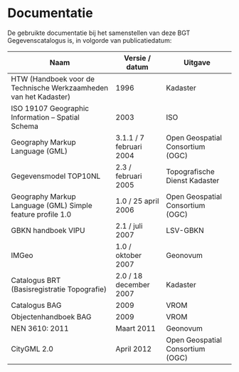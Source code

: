 # Documentatie

De gebruikte documentatie bij het samenstellen van deze BGT Gegevenscatalogus
is, in volgorde van publicatiedatum:

| Naam                                                             | Versie / datum          | Uitgave                          |
|------------------------------------------------------------------|-------------------------|----------------------------------|
| HTW (Handboek voor de Technische Werkzaamheden van het Kadaster) | 1996                    | Kadaster                         |
| ISO 19107 Geographic Information – Spatial Schema                | 2003                    | ISO                              |
| Geography Markup Language (GML)                                  | 3.1.1 / 7 februari 2004 | Open Geospatial Consortium (OGC) |
| Gegevensmodel TOP10NL                                            | 2.3 / februari 2005     | Topografische Dienst Kadaster    |
| Geography Markup Language (GML) Simple feature profile 1.0       | 1.0 / 25 april 2006     | Open Geospatial Consortium (OGC) |
| GBKN handboek VIPU                                               | 2.1 / juli 2007         | LSV-GBKN                         |
| IMGeo                                                            | 1.0 / oktober 2007      | Geonovum                         |
| Catalogus BRT (Basisregistratie Topografie)                      | 2.0 / 18 december 2007  | Kadaster                         |
| Catalogus BAG                                                    | 2009                    | VROM                             |
| Objectenhandboek BAG                                             | 2009                    | VROM                             |
| NEN 3610: 2011                                                   | Maart 2011              | Geonovum                         |
| CityGML 2.0                                                      | April 2012              | Open Geospatial Consortium (OGC) |
